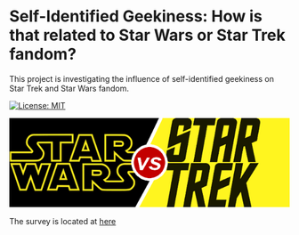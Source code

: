 # Self-Identified Geekiness: How is that related to Star Wars or Star Trek fandom?
This project is investigating the influence of self-identified geekiness on Star Trek and Star Wars fandom.

[![License: MIT](https://img.shields.io/badge/License-MIT-blue.svg)](https://opensource.org/licenses/MIT)

![](images/sw_vs_st.png)

The survey is located at [here](https://docs.google.com/forms/d/e/1FAIpQLSeqOI6W16UiiSh5LFngb5gjdM1ZHqsQ4zXytjOKEWQunqeUjA/viewform?usp=sf_link)
